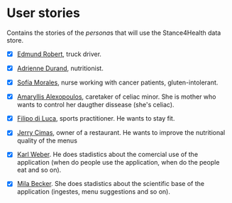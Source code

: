 # User stories

Contains the stories of the *persona*s that will use the Stance4Health data store. 

- [x] [Edmund Robert](https://github.com/Stance4Health-Dev/docs/blob/master/user-stories/user-1.md), truck driver.

- [x] [Adrienne Durand](https://github.com/Stance4Health-Dev/docs/blob/master/user-stories/user-2.md), nutritionist.

- [x] [Sofía Morales](https://github.com/Stance4Health-Dev/docs/blob/master/user-stories/user-3.md), nurse working with cancer patients, gluten-intolerant.

- [x] [Amaryllis Alexopoulos](https://github.com/Stance4Health-Dev/docs/blob/master/user-stories/user-4.md), caretaker of celiac minor. She is mother who wants to control her daugther dissease (she's celiac).

- [x] [Filipo di Luca](https://github.com/Stance4Health-Dev/docs/blob/master/user-stories/user-5.md), sports practitioner. He wants to stay fit.

- [x] [Jerry Cimas](https://github.com/Stance4Health-Dev/docs/blob/master/user-stories/user-6.md), owner of a restaurant. He wants to improve the nutritional quality of the menus

- [x] [Karl Weber](https://github.com/Stance4Health-Dev/docs/blob/master/user-stories/user-7.md). He does stadistics about the comercial use of the application (when do people use the application, when do the people eat and so on).

- [x] [Mila Becker](https://github.com/Stance4Health-Dev/docs/blob/master/user-stories/user-8.md). She does stadistics about the scientific base of the application (ingestes, menu suggestions and so on).

